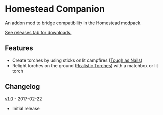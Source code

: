 # Homestead Companion

An addon mod to bridge compatibility in the Homestead modpack.

[See releases tab for downloads.](https://github.com/WesCook/homestead-companion/releases)

## Features

* Create torches by using sticks on lit campfires ([Tough as Nails](https://github.com/Glitchfiend/ToughAsNails))
* Relight torches on the ground ([Realistic Torches](https://github.com/MattCzyr/RealisticTorches)) with a matchbox or lit torch

## Changelog

[v1.0](https://github.com/WesCook/homestead-companion/releases/tag/v1.0) - 2017-02-22

* Initial release

